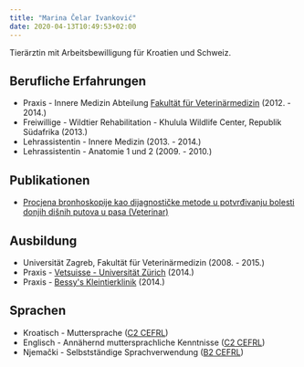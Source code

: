 ```yaml
---
title: "Marina Čelar Ivanković"
date: 2020-04-13T10:49:53+02:00
---
```


Tierärztin mit Arbeitsbewilligung für Kroatien und Schweiz.

## Berufliche Erfahrungen

* Praxis - Innere Medizin Abteilung [Fakultät für Veterinärmedizin](http://www.vef.unizg.hr/en/) (2012. - 2014.)
* Freiwillige - Wildtier Rehabilitation - Khulula Wildlife Center, Republik Südafrika (2013.)
* Lehrassistentin - Innere Medizin (2013. - 2014.)
* Lehrassistentin - Anatomie 1 und 2 (2009. - 2010.)

## Publikationen

* [Procjena bronhoskopije kao dijagnostičke metode u potvrđivanju bolesti donjih dišnih putova u pasa (Veterinar)](https://www.vef.unizg.hr/wp-content/uploads/2018/09/veterinar-52-1.pdf)

## Ausbildung

*  Universität Zagreb, Fakultät für Veterinärmedizin (2008. - 2015.)
*  Praxis - [Vetsuisse - Universität Zürich](http://www.vet.uzh.ch/index_en.html) (2014.)
*  Praxis - [Bessy's Kleintierklinik](http://www.bessys.ch/) (2014.)

## Sprachen

*  Kroatisch - Muttersprache ([C2 CEFRL](https://en.wikipedia.org/wiki/Common_European_Framework_of_Reference_for_Languages))
*  Englisch - Annähernd muttersprachliche Kenntnisse ([C2 CEFRL](https://en.wikipedia.org/wiki/Common_European_Framework_of_Reference_for_Languages))
*  Njemački - Selbstständige Sprachverwendung ([B2 CEFRL](https://en.wikipedia.org/wiki/Common_European_Framework_of_Reference_for_Languages))
